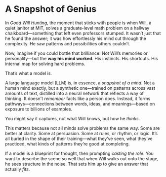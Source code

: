 # A Snapshot of Genius

In *Good Will Hunting*, the moment that sticks with people is when Will, a quiet janitor at MIT, solves a graduate-level math problem on a hallway chalkboard—something that left even professors stumped. It wasn’t just that he found the answer; it was how effortlessly his mind cut through the complexity. He saw patterns and possibilities others couldn’t.

Now, imagine if you could bottle that brilliance. Not Will’s memories or personality—but the **way his mind worked**. His instincts. His shortcuts. His internal map for solving hard problems.

That’s what a model is.

A large language model (LLM) is, in essence, a *snapshot of a mind*. Not a human mind exactly, but a synthetic one—trained on patterns across vast amounts of text, distilled into a neural network that reflects a way of thinking. It doesn't *remember* facts like a person does. Instead, it forms pathways—connections between words, ideas, and meanings—based on exposure to billions of examples.

You might say it captures, not what Will knows, but how he *thinks*.

This matters because not all minds solve problems the same way. Some are better at clarity. Some at persuasion. Some at rules, or rhythm, or logic. It’s all buried in the shape of their training—what they’ve seen, what they’ve practiced, what kinds of patterns they’re good at completing.

If a model is a blueprint for thought, then prompting *casting the role*. You want to describe the scene so well that when Will walks out onto the stage, he sees structure in the noise.  That sets him up to give an answer that actually *fits*.
